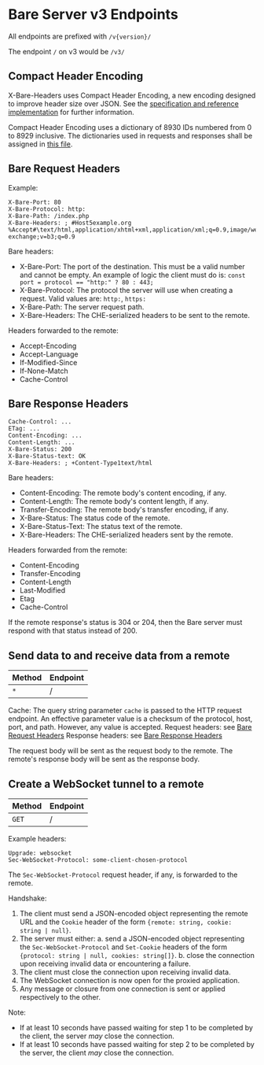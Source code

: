 # Bare Server v3 Endpoints

All endpoints are prefixed with `/v{version}/`

The endpoint `/` on v3 would be `/v3/`

## Compact Header Encoding

X-Bare-Headers uses Compact Header Encoding, a new encoding designed to improve header size over JSON.
See the [specification and reference implementation](./compact-header-encoding/) for further information.

Compact Header Encoding uses a dictionary of 8930 IDs numbered from 0 to 8929 inclusive.
The dictionaries used in requests and responses shall be assigned in [this file](./BareHeaderDictionaries.md).

## Bare Request Headers

Example:
```
X-Bare-Port: 80
X-Bare-Protocol: http:
X-Bare-Path: /index.php
X-Bare-Headers: ; #Host5example.org %Accept#\text/html,application/xhtml+xml,application/xml;q=0.9,image/webp,image/apng,*/*;q=0.8,application/signed-exchange;v=b3;q=0.9
```

Bare headers:
- X-Bare-Port: The port of the destination. This must be a valid number and cannot be empty. An example of logic the client must do is: `const port = protocol == "http:" ? 80 : 443;`
- X-Bare-Protocol: The protocol the server will use when creating a request. Valid values are: `http:`, `https:`
- X-Bare-Path: The server request path.
- X-Bare-Headers: The CHE-serialized headers to be sent to the remote.

Headers forwarded to the remote:
- Accept-Encoding
- Accept-Language
- If-Modified-Since
- If-None-Match
- Cache-Control

## Bare Response Headers

```
Cache-Control: ...
ETag: ...
Content-Encoding: ...
Content-Length: ...
X-Bare-Status: 200
X-Bare-Status-text: OK
X-Bare-Headers: ; +Content-Type1text/html
```

Bare headers:
- Content-Encoding: The remote body's content encoding, if any.
- Content-Length: The remote body's content length, if any.
- Transfer-Encoding: The remote body's transfer encoding, if any.
- X-Bare-Status: The status code of the remote.
- X-Bare-Status-Text: The status text of the remote.
- X-Bare-Headers: The CHE-serialized headers sent by the remote.

Headers forwarded from the remote:
- Content-Encoding
- Transfer-Encoding
- Content-Length
- Last-Modified
- Etag
- Cache-Control

If the remote response's status is 304 or 204, then the Bare server must respond with that status instead of 200.

## Send data to and receive data from a remote

| Method | Endpoint   |
| -------- | -------------- |
| `*`    | /          |

Cache: The query string parameter `cache` is passed to the HTTP request endpoint. An effective parameter value is a checksum of the protocol, host, port, and path. However, any value is accepted.
Request headers: see [Bare Request Headers](#bare-request-headers)
Response headers: see [Bare Response Headers](#bare-response-headers)

The request body will be sent as the request body to the remote.
The remote's response body will be sent as the response body.

## Create a WebSocket tunnel to a remote

| Method | Endpoint  |
| -------- | ------------- |
| `GET`  | /         |

Example headers:
```
Upgrade: websocket
Sec-WebSocket-Protocol: some-client-chosen-protocol
```

The `Sec-WebSocket-Protocol` request header, if any, is forwarded to the remote.

Handshake:
1. The client must send a JSON-encoded object representing the remote URL and the `Cookie` header of the form `{remote: string, cookie: string | null}`.
2. The server must either:
    a. send a JSON-encoded object representing the `Sec-WebSocket-Protocol` and `Set-Cookie` headers of the form `{protocol: string | null, cookies: string[]}`.
    b. close the connection upon receiving invalid data or encountering a failure.
3. The client must close the connection upon receiving invalid data.
4. The WebSocket connection is now open for the proxied application.
5. Any message or closure from one connection is sent or applied respectively to the other.

Note:
* If at least 10 seconds have passed waiting for step 1 to be completed by the client, the server *may* close the connection.
* If at least 10 seconds have passed waiting for step 2 to be completed by the server, the client *may* close the connection.
